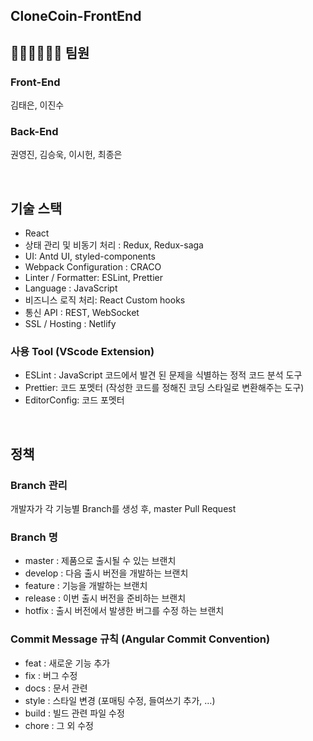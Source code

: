 ## CloneCoin-FrontEnd

## 🧑🏻‍💻👩🏻‍💻 팀원

### Front-End
김태은, 이진수

### Back-End
권영진, 김승욱, 이시헌, 최종은

<br/>

## 기술 스택
- React
- 상태 관리 및 비동기 처리 : Redux, Redux-saga
- UI: Antd UI, styled-components
- Webpack Configuration : CRACO
- Linter / Formatter: ESLint, Prettier
- Language : JavaScript
- 비즈니스 로직 처리: React Custom hooks
- 통신 API : REST, WebSocket
- SSL / Hosting : Netlify

### 사용 Tool (VScode Extension)
- ESLint : JavaScript 코드에서 발견 된 문제을 식별하는 정적 코드 분석 도구
- Prettier: 코드 포멧터 (작성한 코드를 정해진 코딩 스타일로 변환해주는 도구)
- EditorConfig: 코드 포멧터

<br/>

## 정책
### Branch 관리
개발자가 각 기능별 Branch를 생성 후, master Pull Request

### Branch 명
- master : 제품으로 출시될 수 있는 브랜치
- develop : 다음 출시 버전을 개발하는 브랜치
- feature : 기능을 개발하는 브랜치
- release : 이번 출시 버전을 준비하는 브랜치
- hotfix : 출시 버전에서 발생한 버그를 수정 하는 브랜치

### Commit Message 규칙 (Angular Commit Convention)
- feat : 새로운 기능 추가
- fix : 버그 수정
- docs : 문서 관련
- style : 스타일 변경 (포매팅 수정, 들여쓰기 추가, …)
- build : 빌드 관련 파일 수정
- chore : 그 외 수정
